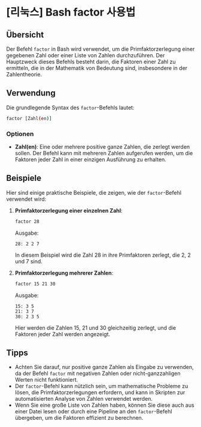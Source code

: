 # [리눅스] Bash factor 사용법

## Übersicht
Der Befehl `factor` in Bash wird verwendet, um die Primfaktorzerlegung einer gegebenen Zahl oder einer Liste von Zahlen durchzuführen. Der Hauptzweck dieses Befehls besteht darin, die Faktoren einer Zahl zu ermitteln, die in der Mathematik von Bedeutung sind, insbesondere in der Zahlentheorie. 

## Verwendung
Die grundlegende Syntax des `factor`-Befehls lautet:

```bash
factor [Zahl(en)]
```

### Optionen
- **Zahl(en)**: Eine oder mehrere positive ganze Zahlen, die zerlegt werden sollen. Der Befehl kann mit mehreren Zahlen aufgerufen werden, um die Faktoren jeder Zahl in einer einzigen Ausführung zu erhalten.

## Beispiele
Hier sind einige praktische Beispiele, die zeigen, wie der `factor`-Befehl verwendet wird:

1. **Primfaktorzerlegung einer einzelnen Zahl**:
   ```bash
   factor 28
   ```
   Ausgabe:
   ```
   28: 2 2 7
   ```
   In diesem Beispiel wird die Zahl 28 in ihre Primfaktoren zerlegt, die 2, 2 und 7 sind.

2. **Primfaktorzerlegung mehrerer Zahlen**:
   ```bash
   factor 15 21 30
   ```
   Ausgabe:
   ```
   15: 3 5
   21: 3 7
   30: 2 3 5
   ```
   Hier werden die Zahlen 15, 21 und 30 gleichzeitig zerlegt, und die Faktoren jeder Zahl werden angezeigt.

## Tipps
- Achten Sie darauf, nur positive ganze Zahlen als Eingabe zu verwenden, da der Befehl `factor` mit negativen Zahlen oder nicht-ganzzahligen Werten nicht funktioniert.
- Der `factor`-Befehl kann nützlich sein, um mathematische Probleme zu lösen, die Primfaktorzerlegungen erfordern, und kann in Skripten zur automatisierten Analyse von Zahlen verwendet werden.
- Wenn Sie eine große Liste von Zahlen haben, können Sie diese auch aus einer Datei lesen oder durch eine Pipeline an den `factor`-Befehl übergeben, um die Faktoren effizient zu berechnen.
